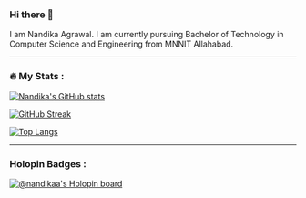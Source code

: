 ### Hi there 👋
I am Nandika Agrawal. I am currently pursuing Bachelor of Technology in Computer Science and Engineering from MNNIT Allahabad. 


<!--
**Nandika-A/Nandika-A** is a ✨ _special_ ✨ repository because its `README.md` (this file) appears on your GitHub profile.

Here are some ideas to get you started:

- 🔭 I’m currently working on ...
- 🌱 I’m currently learning ...
- 👯 I’m looking to collaborate on ...
- 🤔 I’m looking for help with ...
- 💬 Ask me about ...
- 📫 How to reach me: ...
- 😄 Pronouns: ...
- ⚡ Fun fact: ...
-->
---

### :fire: My Stats :

[![Nandika's GitHub stats](https://github-readme-stats.vercel.app/api?username=Nandika-A)](https://github.com/anuraghazra/github-readme-stats)

[![GitHub Streak](http://github-readme-streak-stats.herokuapp.com?user=Nandika-A&theme=dark&background=000000)](https://git.io/streak-stats)

[![Top Langs](https://github-readme-stats.vercel.app/api/top-langs/?username=Nandika-A&layout=compact&theme=vision-friendly-dark&langs_count=12)](https://github.com/Nandika-A/github-readme-stats)

---
### Holopin Badges :
[![@nandikaa's Holopin board](https://holopin.me/@nandikaa)](https://holopin.io/@nandikaa)
